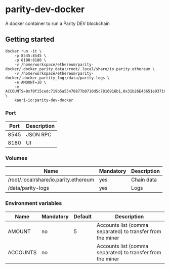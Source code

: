 # parity-dev-docker

A docker container to run a Parity DEV blockchain

## Getting started

```
docker run -it \
	-p 8545:8545 \
	-p 8180:8180 \
	-v /home/workspace/ethereum/parity-docker/.docker_parity_data:/root/.local/share/io.parity.ethereum \
	-v /home/workspace/ethereum/parity-docker/.docker_partity_log:/data/parity-logs \
	-e AMOUNT=10 \
	-e ACCOUNTS=0xf0f15cedc719b5a55470877b0710d5c7816916b1,0x31b26E43651e9371C88aF3D36c14CfD938BaF4Fd \
	kauri-io:parity-dev-docker
```

### Port

| Port | Description |
| -------- | -------- | 
| 8545 | JSON RPC | 
| 8180 | UI | 


### Volumes

| Name | Mandatory | Description |
| -------- | -------- | -------- |
| /root/.local/share/io.parity.ethereum  | yes | Chain data | 
| /data/parity-logs | yes | Logs | 


### Environment variables

| Name | Mandatory | Default | Description |
| -------- | -------- | -------- | -------- |
| AMOUNT | no | 5 | Accounts list (comma separated) to transfer from the miner  |
| ACCOUNTS | no |  | Accounts list (comma separated) to transfer from the miner  |


